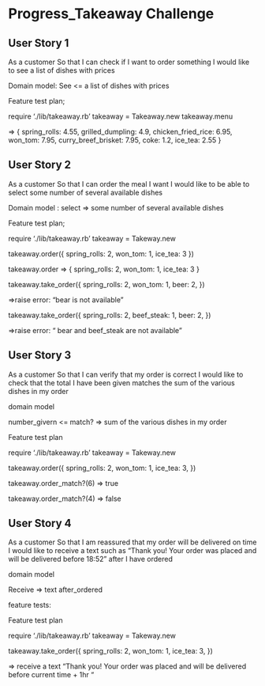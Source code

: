 # Progress_Takeaway Challenge
## User Story 1
As a customer
So that I can check if I want to order something
I would like to see a list of dishes with prices


Domain model:
See <= a list of dishes with prices

Feature test plan;

require ‘./lib/takeaway.rb’
takeaway = Takeaway.new
takeaway.menu

=> {
	spring_rolls: 4.55,
	grilled_dumpling: 4.9,
	chicken_fried_rice: 6.95,
	won_tom: 7.95,
	curry_breef_brisket: 7.95,
	coke: 1.2,
	ice_tea: 2.55
}




## User Story 2

As a customer
So that I can order the meal I want
I would like to be able to select some number of several available dishes

Domain model :
select  => some number of several available dishes

Feature test plan;

require ‘./lib/takeaway.rb’
takeaway = Takeway.new

takeaway.order({
spring_rolls: 2,
won_tom: 1,
ice_tea: 3
})

takeaway.order
=> {
spring_rolls: 2,
won_tom: 1,
ice_tea: 3
}

takeaway.take_order({
spring_rolls: 2,
won_tom: 1,
beer: 2,
})

=>raise error:  “bear is not available”


takeaway.take_order({
spring_rolls: 2,
beef_steak: 1,
beer: 2,
})

=>raise error:  “ bear and beef_steak are not available”


## User Story 3

As a customer
So that I can verify that my order is correct
I would like to check that the total I have been given matches the sum of the various dishes in my order

domain model

number_givern <= match? => sum of the various dishes in my order


Feature test plan

require ‘./lib/takeaway.rb’
takeaway = Takeway.new

takeaway.order({
spring_rolls: 2,
won_tom: 1,
ice_tea: 3,
})


takeaway.order_match?(6)
=> true

takeaway.order_match?(4)
=> false

## User Story 4

As a customer
So that I am reassured that my order will be delivered on time
I would like to receive a text such as “Thank you! Your order was placed and will be delivered before 18:52” after I have ordered


domain model

Receive  => text   after_ordered


feature tests:


Feature test plan

require ‘./lib/takeaway.rb’
takeaway = Takeway.new

takeaway.take_order({
spring_rolls: 2,
won_tom: 1,
ice_tea: 3,
})

=> receive a text “Thank you! Your order was placed and will be delivered before  current time + 1hr “
